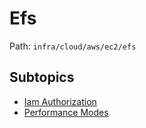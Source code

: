 # Efs

Path: `infra/cloud/aws/ec2/efs`

## Subtopics
- [Iam Authorization](./iam_authorization/README.md)
- [Performance Modes](./performance_modes/README.md)
